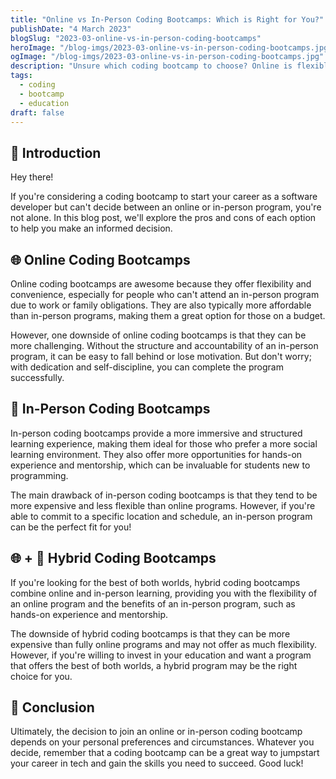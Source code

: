 ```yaml
---
title: "Online vs In-Person Coding Bootcamps: Which is Right for You?"
publishDate: "4 March 2023"
blogSlug: "2023-03-online-vs-in-person-coding-bootcamps"
heroImage: "/blog-imgs/2023-03-online-vs-in-person-coding-bootcamps.jpg"
ogImage: "/blog-imgs/2023-03-online-vs-in-person-coding-bootcamps.jpg"
description: "Unsure which coding bootcamp to choose? Online is flexible but requires self-discipline. In-person provides structure and mentorship but is less flexible"
tags:
  - coding
  - bootcamp
  - education
draft: false
---
```


## 👋 Introduction

Hey there!

If you're considering a coding bootcamp to start your career as a software developer but can't decide between an online or in-person program, you're not alone. In this blog post, we'll explore the pros and cons of each option to help you make an informed decision.

## 🌐 Online Coding Bootcamps

Online coding bootcamps are awesome because they offer flexibility and convenience, especially for people who can't attend an in-person program due to work or family obligations. They are also typically more affordable than in-person programs, making them a great option for those on a budget.

However, one downside of online coding bootcamps is that they can be more challenging. Without the structure and accountability of an in-person program, it can be easy to fall behind or lose motivation. But don't worry; with dedication and self-discipline, you can complete the program successfully.

## 🏢 In-Person Coding Bootcamps

In-person coding bootcamps provide a more immersive and structured learning experience, making them ideal for those who prefer a more social learning environment. They also offer more opportunities for hands-on experience and mentorship, which can be invaluable for students new to programming.

The main drawback of in-person coding bootcamps is that they tend to be more expensive and less flexible than online programs. However, if you're able to commit to a specific location and schedule, an in-person program can be the perfect fit for you!

## 🌐 + 🏢 Hybrid Coding Bootcamps

If you're looking for the best of both worlds, hybrid coding bootcamps combine online and in-person learning, providing you with the flexibility of an online program and the benefits of an in-person program, such as hands-on experience and mentorship.

The downside of hybrid coding bootcamps is that they can be more expensive than fully online programs and may not offer as much flexibility. However, if you're willing to invest in your education and want a program that offers the best of both worlds, a hybrid program may be the right choice for you.

## 🚀 Conclusion

Ultimately, the decision to join an online or in-person coding bootcamp depends on your personal preferences and circumstances. Whatever you decide, remember that a coding bootcamp can be a great way to jumpstart your career in tech and gain the skills you need to succeed. Good luck!
